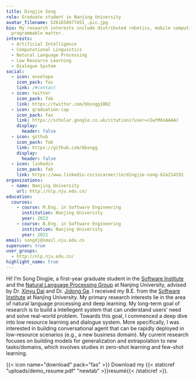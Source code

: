 ```yaml
---
title: Dingjie Song
role: Graduate student in Nanjing University
avatar_filename: 5261658977451_.pic.jpg
bio: My research interests include distributed robotics, mobile computing and
  programmable matter.
interests:
  - Artificial Intelligence
  - Computational Linguistics
  - Natural Language Processing
  - Low Resource Learning
  - Dialogue System
social:
  - icon: envelope
    icon_pack: fas
    link: /#contact
  - icon: twitter
    icon_pack: fab
    link: https://twitter.com/bbsngg1002
  - icon: graduation-cap
    icon_pack: fas
    link: https://scholar.google.co.uk/citations?user=sIwtMXoAAAAJ
    display:
      header: false
  - icon: github
    icon_pack: fab
    link: https://github.com/bbsngg
    display:
      header: false
  - icon: linkedin
    icon_pack: fab
    link: https://www.linkedin.cn/incareer/in/dingjie-song-62a214191
organizations:
  - name: Nanjing University
    url: http://nlp.nju.edu.cn/
education:
  courses:
    - course: M.Eng. in Software Engineering
      institution: Nanjing University
      year: 2023
    - course: B.Eng. in Software Engineering
      institution: Nanjing University
      year: 2021
email: songdj@smail.nju.edu.cn
superuser: true
user_groups:
  - http://nlp.nju.edu.cn/
highlight_name: true
---
```

Hi! I’m Song Dingjie, a first-year graduate student in the [Software Institute](https://software.nju.edu.cn/ "NJU SE") and the [Natural Language Processing Group](http://nlp.nju.edu.cn/homepage/ "NJU NLP") at Nanjing University, advised by Dr. [Xinyu Dai](https://ai.nju.edu.cn/daixinyu/index.htm) and Dr. [Jidong Ge](https://gjdnju.github.io/). I received my B.E. from the [Software Institute](https://software.nju.edu.cn/ "NJU SE") at Nanjing University. My primary research interests lie in the area of natural language processing and deep learning. My long-term goal of research is to build a intellegent system that can understand users' need and solve real-world problem. Towards this goal, I commenced a deep dive into low resource learning and dialogue system. More specifically, I was interested in building conversational agent that can be rapidly deployed in low-resource scenarios (e.g., a new business domain). My current research focuses on building models for generalization and extrapolation to new tasks/domains, which involves studies in zero-shot learning and few-shot learning.

{{< icon name="download" pack="fas" >}} Download my {{< staticref "uploads/demo_resume.pdf" "newtab" >}}resumé{{< /staticref >}}.